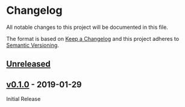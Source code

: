 # Changelog
All notable changes to this project will be documented in this file.

The format is based on [Keep a Changelog](http://keepachangelog.com/en/1.0.0/)
and this project adheres to [Semantic Versioning](http://semver.org/spec/v2.0.0.html).

## [Unreleased]

## [v0.1.0] - 2019-01-29

Initial Release

[Unreleased]: https://github.com/sat-utils/sat-stac/compare/master...develop
[v0.1.0]: https://github.com/sat-utils/sat-api-deployment/tree/0.1.0